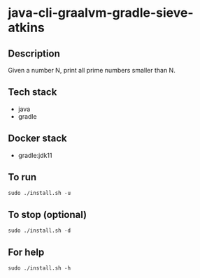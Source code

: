# java-cli-graalvm-gradle-sieve-atkins

## Description
Given a number N, print all prime numbers smaller than N.

## Tech stack
- java
- gradle

## Docker stack
- gradle:jdk11

## To run
`sudo ./install.sh -u`

## To stop (optional)
`sudo ./install.sh -d`

## For help
`sudo ./install.sh -h`